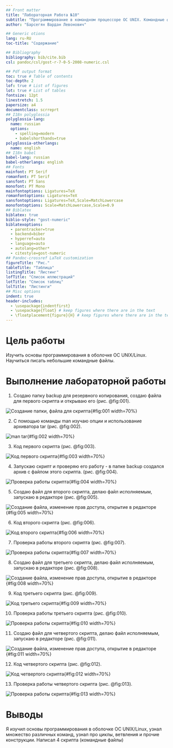 ```yaml
---
## Front matter
title: "Лабораторная Работа №10"
subtitle: "Программирование в командном процессоре ОС UNIX. Командные файлы"
author: "Барсегян Вардан Левонович"

## Generic otions
lang: ru-RU
toc-title: "Содержание"

## Bibliography
bibliography: bib/cite.bib
csl: pandoc/csl/gost-r-7-0-5-2008-numeric.csl

## Pdf output format
toc: true # Table of contents
toc-depth: 2
lof: true # List of figures
lot: true # List of tables
fontsize: 12pt
linestretch: 1.5
papersize: a4
documentclass: scrreprt
## I18n polyglossia
polyglossia-lang:
  name: russian
  options:
	- spelling=modern
	- babelshorthands=true
polyglossia-otherlangs:
  name: english
## I18n babel
babel-lang: russian
babel-otherlangs: english
## Fonts
mainfont: PT Serif
romanfont: PT Serif
sansfont: PT Sans
monofont: PT Mono
mainfontoptions: Ligatures=TeX
romanfontoptions: Ligatures=TeX
sansfontoptions: Ligatures=TeX,Scale=MatchLowercase
monofontoptions: Scale=MatchLowercase,Scale=0.9
## Biblatex
biblatex: true
biblio-style: "gost-numeric"
biblatexoptions:
  - parentracker=true
  - backend=biber
  - hyperref=auto
  - language=auto
  - autolang=other*
  - citestyle=gost-numeric
## Pandoc-crossref LaTeX customization
figureTitle: "Рис."
tableTitle: "Таблица"
listingTitle: "Листинг"
lofTitle: "Список иллюстраций"
lotTitle: "Список таблиц"
lolTitle: "Листинги"
## Misc options
indent: true
header-includes:
  - \usepackage{indentfirst}
  - \usepackage{float} # keep figures where there are in the text
  - \floatplacement{figure}{H} # keep figures where there are in the text
---
```


# Цель работы

Изучить основы программирования в оболочке ОС UNIX/Linux. Научиться писать
небольшие командные файлы.

# Выполнение лабораторной работы

1. Создаю папку backup для резервного копирования, создаю файла для первого скрипта и открываю его (рис. @fig:001).

![Создание папки, файла для скрипта](image/pic1.png){#fig:001 width=70%}

2. С помощью команды man изучаю опции и использование архиватора tar (рис. @fig:002).

![man tar](image/pic2.png){#fig:002 width=70%}

3. Код первого скрипта (рис. @fig:003).

![Код первого скрипта](image/pic3.png){#fig:003 width=70%}

4. Запускаю скрипт и проверяю его работу - в папке backup создался архив с файлом этого скрипта. (рис. @fig:004).

![Проверка работы скрипта](image/pic4.png){#fig:004 width=70%}

5. Создаю файл для второго скрипта, делаю файл исполняемым, запускаю в редакторе (рис. @fig:005).

![Создание файла, изменение прав доступа, открытие в редакторе](image/pic5.png){#fig:005 width=70%}

6. Код второго скрипта (рис. @fig:006).

![Код второго скрипта](image/pic6.png){#fig:006 width=70%}

7. Проверка работы второго скрипта (рис. @fig:007).

![Проверка работы скрипта](image/pic7.png){#fig:007 width=70%}

8. Создаю файл для третьего скрипта, делаю файл исполняемым, запускаю в редакторе (рис. @fig:008).

![Создание файла, изменение прав доступа, открытие в редакторе](image/pic8.png){#fig:008 width=70%}

9. Код третьего скрипта (рис. @fig:009).

![Код третьего скрипта](image/pic9.png){#fig:009 width=70%}

10. Проверка работы третьего скрипта (рис. @fig:010).

![Проверка работы скрипта](image/pic10.png){#fig:010 width=70%}

11. Создаю файл для четвертого скрипта, делаю файл исполняемым, запускаю в редакторе (рис. @fig:011).

![Создание файла, изменение прав доступа, открытие в редакторе](image/pic11.png){#fig:011 width=70%}

12. Код четвертого скрипта (рис. @fig:012).

![Код четвертого скрипта](image/pic12.png){#fig:012 width=70%}

13. Проверка работы четвертого скрипта (рис. @fig:013).

![Проверка работы скрипта](image/pic13.png){#fig:013 width=70%}

# Выводы

Я изучил основы программирования в оболочке ОС UNIX/Linux, узнал множество различных команд, узнал про циклы, ветвления и прочие конструкции. Написал 4 скрипта (командные файлы)

